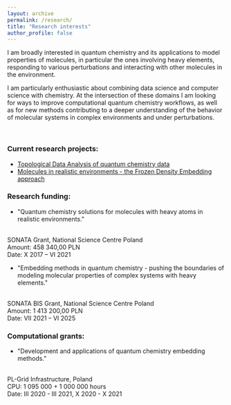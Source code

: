 ```yaml
---
layout: archive
permalink: /research/
title: "Research interests"
author_profile: false
---
```



I am broadly interested in quantum chemistry and its applications to model properties of molecules, in particular the ones involving heavy elements, responding to various perturbations and interacting with other molecules in the environment.

I am particularly enthusiastic about combining data science and computer science with chemistry. At the intersection of these domains I am looking for ways to improve computational quantum chemistry workflows, as well as for new methods contributing to a deeper understanding of the behavior of molecular systems in complex environments and under perturbations.

<br>

### Current research projects:

* [Topological Data Analysis of quantum chemistry data](tda_and_qchem)
* [Molecules in realistic environments - the Frozen Density Embedding approach](fde)


### Research funding:

* "Quantum chemistry solutions for molecules with heavy atoms in realistic environments."
<br>
    SONATA Grant, National Science Centre Poland
<br>
    Amount: 458 340,00 PLN
<br>
    Date: X 2017 – VI 2021

* "Embedding methods in quantum chemistry - pushing the boundaries of modeling molecular properties of complex systems with heavy elements."
<br>
    SONATA BIS Grant, National Science Centre Poland
<br>
    Amount: 1 413 200,00 PLN
<br>
    Date: VII 2021 – VI 2025



### Computational grants:

* "Development and applications of quantum chemistry embedding methods."
<br>
    PL-Grid Infrastructure, Poland
<br>
    CPU: 1 095 000 +  1 000 000 hours
<br>
    Date: III 2020 - III 2021, X 2020 - X 2021



